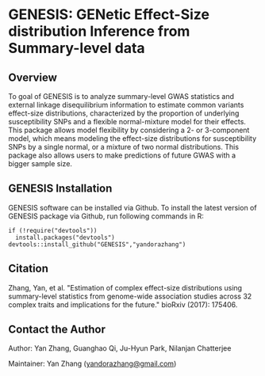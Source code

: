 GENESIS: GENetic Effect-Size distribution Inference from Summary-level data
====
  
## Overview
To goal of GENESIS is to analyze summary-level GWAS statistics and external linkage disequilibrium information to estimate common variants effect-size distributions, characterized by the proportion of underlying susceptibility SNPs and a flexible normal-mixture model for their effects. This package allows model flexibility by considering a 2- or 3-component model, which means modeling the effect-size distributions for susceptibility SNPs by a single normal, or a mixture of two normal distributions. This package also allows users to make predictions of future GWAS with a bigger sample size.  

## GENESIS Installation

GENESIS software can be installed via Github. To install the latest version of GENESIS package via Github, run following commands in R:
```{r }
if (!require("devtools"))
  install.packages("devtools")
devtools::install_github("GENESIS","yandorazhang")
```

## Citation

Zhang, Yan, et al. "Estimation of complex effect-size distributions using summary-level statistics from genome-wide association studies across 32 complex traits and implications for the future." bioRxiv (2017): 175406.


## Contact the Author
Author: Yan Zhang, Guanghao Qi, Ju-Hyun Park, Nilanjan Chatterjee

Maintainer: Yan Zhang (yandorazhang@gmail.com)
